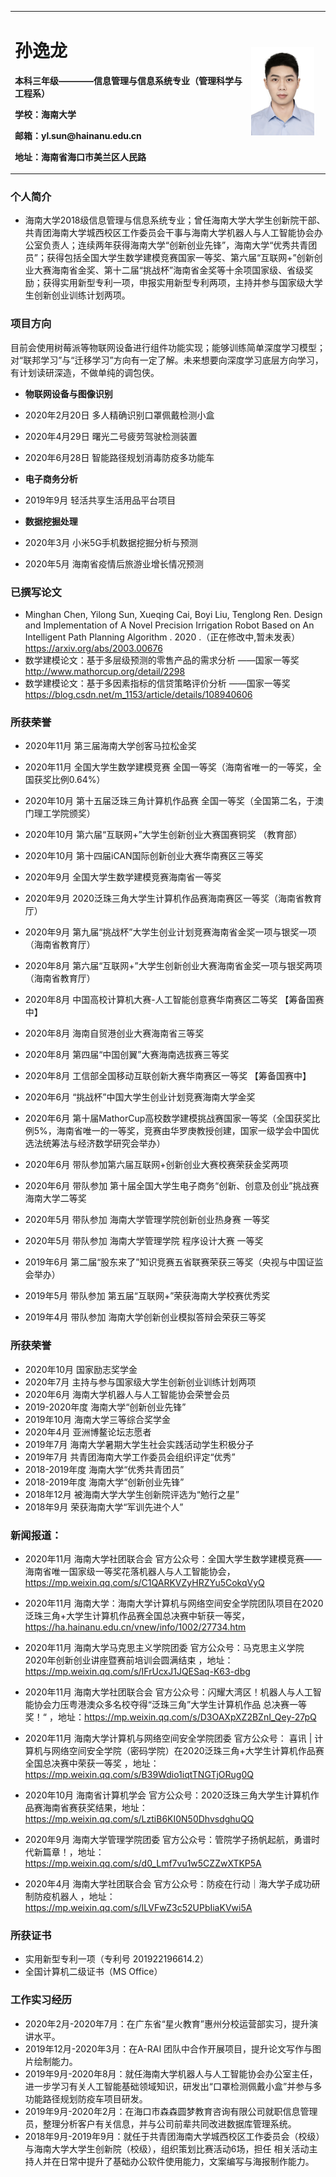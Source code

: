 
<table border="0">
  <tr>
    <td width="75%">
      <h1>孙逸龙</h1>
      <p><b>本科三年级————信息管理与信息系统专业（管理科学与工程系）</b></p>
      <p><b>学校：海南大学</b></p>
      <p><b>邮箱：yl.sun@hainanu.edu.cn </b></p>
      <p><b>地址：海南省海口市美兰区人民路 </b></p>
    </td>
    <td width="25%">
      <img src="/zhengjianzhao.jpg" width="90%">     
    </td>
  </tr>
</table>

### 个人简介

- 海南大学2018级信息管理与信息系统专业；曾任海南大学大学生创新院干部、共青团海南大学城西校区工作委员会干事与海南大学机器人与人工智能协会办公室负责人；连续两年获得海南大学“创新创业先锋”，海南大学“优秀共青团员”；获得包括全国大学生数学建模竞赛国家一等奖、第六届“互联网+”创新创业大赛海南省金奖、第十二届“挑战杯”海南省金奖等十余项国家级、省级奖励；获得实用新型专利一项，申报实用新型专利两项，主持并参与国家级大学生创新创业训练计划两项。
### 项目方向
目前会使用树莓派等物联网设备进行组件功能实现；能够训练简单深度学习模型；对“联邦学习”与“迁移学习”方向有一定了解。未来想要向深度学习底层方向学习，有计划读研深造，不做单纯的调包侠。
- **物联网设备与图像识别**
- 2020年2月20日 多人精确识别口罩佩戴检测小盒
- 2020年4月29日 曙光二号疲劳驾驶检测装置
- 2020年6月28日 智能路径规划消毒防疫多功能车

- **电子商务分析**
- 2019年9月 轻活共享生活用品平台项目

- **数据挖掘处理**
- 2020年3月 小米5G手机数据挖掘分析与预测
- 2020年5月 海南省疫情后旅游业增长情况预测


### 已撰写论文

- Minghan Chen, Yilong Sun, Xueqing Cai, Boyi Liu, Tenglong Ren. Design and Implementation of A Novel Precision Irrigation Robot Based on An Intelligent Path Planning Algorithm . 2020 .（正在修改中,暂未发表）   https://arxiv.org/abs/2003.00676
- 数学建模论文：基于多层级预测的零售产品的需求分析 ——国家一等奖 http://www.mathorcup.org/detail/2298
- 数学建模论文：基于多因素指标的信贷策略评价分析 ——国家一等奖 https://blog.csdn.net/m_1153/article/details/108940606


### 所获荣誉






- 2020年11月 第三届海南大学创客马拉松金奖
- 2020年11月 全国大学生数学建模竞赛 全国一等奖（海南省唯一的一等奖，全国获奖比例0.64%）
- 2020年10月 第十五届泛珠三角计算机作品赛 全国一等奖（全国第二名，于澳门理工学院颁奖）
- 2020年10月 第六届“互联网+”大学生创新创业大赛国赛铜奖 （教育部）

- 2020年10月 第十四届iCAN国际创新创业大赛华南赛区三等奖
- 2020年9月 全国大学生数学建模竞赛海南省一等奖 
- 2020年9月 2020泛珠三角大学生计算机作品赛海南赛区一等奖（海南省教育厅）
- 2020年9月 第九届“挑战杯”大学生创业计划竞赛海南省金奖一项与银奖一项 （海南省教育厅）
- 2020年8月 第六届“互联网+”大学生创新创业大赛海南省金奖一项与银奖两项（海南省教育厅）
- 2020年8月 中国高校计算机大赛-人工智能创意赛华南赛区二等奖  【筹备国赛中】
- 2020年8月 海南自贸港创业大赛海南省三等奖
- 2020年8月 第四届“中国创翼”大赛海南选拔赛三等奖
- 2020年8月 工信部全国移动互联创新大赛华南赛区一等奖  【筹备国赛中】
- 2020年6月 “挑战杯”中国大学生创业计划竞赛海南大学金奖
- 2020年6月 第十届MathorCup高校数学建模挑战赛国家一等奖（全国获奖比例5%，海南省唯一的一等奖，竞赛由华罗庚教授创建，国家一级学会中国优选法统筹法与经济数学研究会举办）
- 2020年6月 带队参加第六届互联网+创新创业大赛校赛荣获金奖两项
- 2020年6月 带队参加 第十届全国大学生电子商务“创新、创意及创业”挑战赛 海南大学二等奖
- 2020年5月 带队参加 海南大学管理学院创新创业热身赛 一等奖
- 2020年5月 带队参加 海南大学管理学院 程序设计大赛 一等奖
- 2019年6月 第二届“股东来了”知识竞赛五省联赛荣获三等奖（央视与中国证监会举办）
- 2019年5月 带队参加 第五届“互联网+”荣获海南大学校赛优秀奖
- 2019年4月 带队参加 海南大学创新创业模拟答辩会荣获三等奖


### 所获荣誉

- 2020年10月 国家励志奖学金  
- 2020年7月 主持与参与国家级大学生创新创业训练计划两项
- 2020年6月 海南大学机器人与人工智能协会荣誉会员
- 2019-2020年度 海南大学“创新创业先锋”
- 2019年10月 海南大学三等综合奖学金
- 2020年4月 亚洲博鳌论坛志愿者
- 2019年7月 海南大学暑期大学生社会实践活动学生积极分子
- 2019年7月 共青团海南大学工作委员会组织评定“优秀”
- 2018-2019年度 海南大学“优秀共青团员”
- 2018-2019年度 海南大学“创新创业先锋”
- 2018年12月 被海南大学大学生创新院评选为“勉行之星”
- 2018年9月 荣获海南大学“军训先进个人”


### 新闻报道：
- 2020年11月  海南大学社团联合会 官方公众号：全国大学生数学建模竞赛——海南省唯一国家级一等奖花落机器人与人工智能协会， https://mp.weixin.qq.com/s/C1QARKVZyHRZYu5CokqVyQ

- 2020年11月  海南大学：海南大学计算机与网络空间安全学院团队项目在2020泛珠三角+大学生计算机作品赛全国总决赛中斩获一等奖， https://ha.hainanu.edu.cn/vnew/info/1002/27734.htm

- 2020年11月 海南大学马克思主义学院团委 官方公众号：马克思主义学院2020年创新创业讲座暨赛前培训会圆满结束  ，地址：https://mp.weixin.qq.com/s/IFrUcxJ1JQESaq-K63-dbg

- 2020年11月  海南大学社团联合会 官方公众号：闪耀大湾区！机器人与人工智能协会力压粤港澳众多名校夺得“泛珠三角”大学生计算机作品 总决赛一等奖！“  ，地址：https://mp.weixin.qq.com/s/D3OAXpXZ2BZnI_Qey-27pQ

- 2020年11月 海南大学计算机与网络空间安全学院团委 官方公众号： 喜讯 | 计算机与网络空间安全学院（密码学院）在2020泛珠三角+大学生计算机作品赛全国总决赛中荣获一等奖 ，地址：https://mp.weixin.qq.com/s/B39Wdio1iqtTNGTjORug0Q

- 2020年10月 海南省计算机学会 官方公众号：2020泛珠三角大学生计算机作品赛海南省赛获奖结果，地址：https://mp.weixin.qq.com/s/LztiB6KI0N50DhvsdghuQQ

- 2020年9月 海南大学管理学院团委 官方公众号：管院学子扬帆起航，勇谱时代新篇章！，地址：
https://mp.weixin.qq.com/s/d0_Lmf7vu1w5CZZwXTKP5A

- 2020年4月  海南大学社团联合会 官方公众号：防疫在行动｜海大学子成功研制防疫机器人  ，地址：https://mp.weixin.qq.com/s/ILVFwZ3c52UPbIiaKVwi5A


### 所获证书

- 实用新型专利一项（专利号 201922196614.2）
- 全国计算机二级证书（MS Office）


### 工作实习经历

- 2020年2月-2020年7月：在广东省“星火教育”惠州分校运营部实习，提升演讲水平。
- 2019年12月-2020年3月：在A-RAI 团队中合作开展项目，提升论文写作与图片绘制能力。
- 2019年9月-2020年8月：就任海南大学机器人与人工智能协会办公室主任，进一步学习有关人工智能基础领域知识，研发出“口罩检测佩戴小盒”并参与多功能路径规划防疫车项目研发。
- 2019年9月-2020年2月：在海口市森森圆梦教育咨询有限公司就职信息管理员，整理分析客户有关信息，并与公司前辈共同改进数据库管理系统。
- 2018年9月-2019年9月：就任于共青团海南大学城西校区工作委员会（校级）与海南大学大学生创新院（校级），组织策划比赛活动6场，担任 相关活动主持人并在日常中提升了基础办公软件使用能力，文案编写与海报制作能力。


